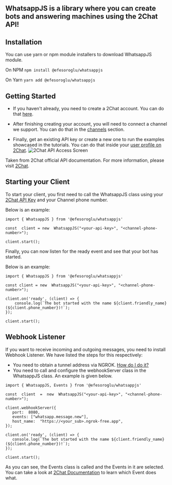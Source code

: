 
## WhatsappJS is a library where you can create bots and answering machines using the 2Chat API!

## Installation
You can use yarn or npm module installers to download WhatsappJS module. 

On NPM
```npm install @efesoroglu/whatsappjs```

On Yarn
```yarn add @efesoroglu/whatsappjs```

## Getting Started

-   If you haven't already, you need to create a 2Chat account. You can do that  [here](https://app.2chat.io/signup/).
    
-   After finishing creating your account, you will need to connect a channel we support. You can do that in the  [channels](https://app.2chat.io/channels)  section.
    
-   Finally, get an existing API key or create a new one to run the examples showcased in the tutorials. You can do that inside your  [user profile on 2Chat](https://app.2chat.io/user).
![2Chat API Access Screen](https://developers.2chat.co/assets/images/2chat-api-access-faae4b2d9606aefc33b8d5ad5247956c.png)

Taken from 2Chat official API documentation. For more information, please visit [2Chat](https://2chat.co/).

## Starting your Client

To start your client, you first need to call the WhatsappJS class using your [2Chat API Key](https://app.2chat.io/) and your Channel phone number. 

Below is an example:

```
import { WhatsappJS } from '@efesoroglu/whatsappjs'

const  client = new  WhatsappJS("<your-api-key>", "<channel-phone-number>");

client.start();
```

Finally, you can now listen for the ready event and see that your bot has started.

Below is an example:

```
import { WhatsappJS } from '@efesoroglu/whatsappjs'

const client = new  WhatsappJS("<your-api-key>", "<channel-phone-number>");

client.on('ready', (client) => {
	console.log(`The bot started with the name ${client.friendly_name} (${client.phone_number})!`);
});

client.start();
```

## Webhook Listener

If you want to receive incoming and outgoing messages, you need to install Webhook Listener. We have listed the steps for this respectively:

 - You need to obtain a tunnel address via NGROK. [How do I do it?](https://ngrok.com/)
 - You need to call and configure the webhookServer class in the WhatsappJS class. An example is given below.
 ```
 import { WhatsappJS, Events } from '@efesoroglu/whatsappjs'

const  client  =  new  WhatsappJS("<your-api-key>", "<channel-phone-number>");

client.webhookServer({
	port:  8080,
	events: ["whatsapp.message.new"],
	host_name:  "https://<your_sub>.ngrok-free.app",
});

client.on('ready', (client) => {
	console.log(`The bot started with the name ${client.friendly_name} (${client.phone_number})!`);
});

client.start();
```

As you can see, the Events class is called and the Events in it are selected. You can take a look at [2Chat Documentation](https://developers.2chat.co/docs/API/WhatsApp/webhooks/subscribe) to learn which Event does what.
